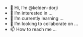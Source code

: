 - 👋 Hi, I’m @kelden-dorji
- 👀 I’m interested in ...
- 🌱 I’m currently learning ...
- 💞️ I’m looking to collaborate on ...
- 📫 How to reach me ...

<!---
kelden-dorji/kelden-dorji is a ✨ special ✨ repository because its `README.md` (this file) appears on your GitHub profile.
You can click the Preview link to take a look at your changes.
--->
